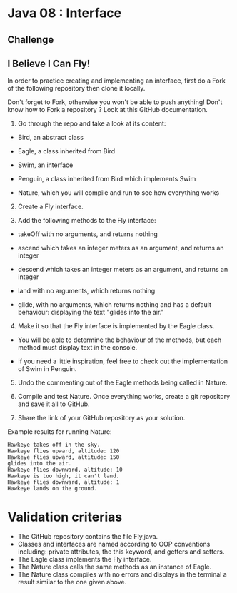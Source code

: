 # Java 08 : Interface

## Challenge
## I Believe I Can Fly!
In order to practice creating and implementing an interface, first do a Fork of the following repository then clone it locally.

Don't forget to Fork, otherwise you won't be able to push anything! Don't know how to Fork a repository ? Look at this GitHub documentation.

1. Go through the repo and take a look at its content:
* Bird, an abstract class

* Eagle, a class inherited from Bird   

* Swim, an interface    

* Penguin, a class inherited from Bird which implements Swim   

* Nature, which you will compile and run to see how everything works

2. Create a Fly interface.

3. Add the following methods to the Fly interface:

* takeOff with no arguments, and returns nothing    

* ascend which takes an integer meters as an argument, and returns an integer    

* descend which takes an integer meters as an argument, and returns an integer    

* land with no arguments, which returns nothing    

* glide, with no arguments, which returns nothing and has a default behaviour: displaying the text "glides into the air."

4. Make it so that the Fly interface is implemented by the Eagle class.
* You will be able to determine the behaviour of the methods, but each method must display text in the console.    

* If you need a little inspiration, feel free to check out the implementation of Swim in Penguin.

5. Undo the commenting out of the Eagle methods being called in Nature.

6. Compile and test Nature. Once everything works, create a git repository and save it all to GitHub.

7. Share the link of your GitHub repository as your solution.

Example results for running Nature:
```
Hawkeye takes off in the sky.
Hawkeye flies upward, altitude: 120
Hawkeye flies upward, altitude: 150
glides into the air.
Hawkeye flies downward, altitude: 10
Hawkeye is too high, it can't land.
Hawkeye flies downward, altitude: 1
Hawkeye lands on the ground.
```

# Validation criterias
- The GitHub repository contains the file Fly.java.
- Classes and interfaces are named according to OOP conventions including: private attributes, the this keyword, and getters and setters.
- The Eagle class implements the Fly interface.
- The Nature class calls the same methods as an instance of Eagle.
- The Nature class compiles with no errors and displays in the terminal a result similar to the one given above.
